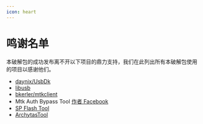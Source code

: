 ```yaml
---
icon: heart
---
```

# 鸣谢名单

本破解包的成功发布离不开以下项目的鼎力支持，我们在此列出所有本破解包使用的项目以感谢他们。

* [daynix/UsbDk](https://github.com/daynix/UsbDk)
* [libusb](https://libusb.info/)
* [bkerler/mtkclient](https://github.com/bkerler/mtkclient)
* Mtk Auth Bypass Tool [作者 Facebook](https://www.facebook.com/mofadal.96)
* [SP Flash Tool](https://spflashtool.com/)
* [ArchytasTool](https://github.com/CrackMiDrAi/ArchytasTool)